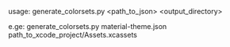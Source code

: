 usage: generate_colorsets.py <path_to_json> <output_directory>

e.ge: generate_colorsets.py material-theme.json path_to_xcode_project/Assets.xcassets

